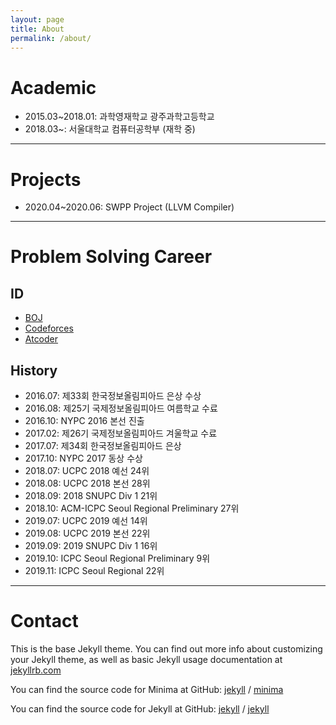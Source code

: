 ```yaml
---
layout: page
title: About
permalink: /about/
---
```


# Academic
- 2015.03~2018.01: 과학영재학교 광주과학고등학교
- 2018.03~: 서울대학교 컴퓨터공학부 (재학 중)

***

# Projects
- 2020.04~2020.06: SWPP Project (LLVM Compiler)

***

# Problem Solving Career
## ID
- [BOJ](https://acmicpc.net/user/jjwdi0)
- [Codeforces](https://codeforces.com/profile/applist)
- [Atcoder](https://atcoder.jp/users/applist)

## History
- 2016.07: 제33회 한국정보올림피아드 은상 수상
- 2016.08: 제25기 국제정보올림피아드 여름학교 수료
- 2016.10: NYPC 2016 본선 진출
- 2017.02: 제26기 국제정보올림피아드 겨울학교 수료
- 2017.07: 제34회 한국정보올림피아드 은상
- 2017.10: NYPC 2017 동상 수상
- 2018.07: UCPC 2018 예선 24위
- 2018.08: UCPC 2018 본선 28위
- 2018.09: 2018 SNUPC Div 1 21위
- 2018.10: ACM-ICPC Seoul Regional Preliminary 27위
- 2019.07: UCPC 2019 예선 14위
- 2019.08: UCPC 2019 본선 22위
- 2019.09: 2019 SNUPC Div 1 16위
- 2019.10: ICPC Seoul Regional Preliminary 9위
- 2019.11: ICPC Seoul Regional 22위


***

# Contact


This is the base Jekyll theme. You can find out more info about customizing your Jekyll theme, as well as basic Jekyll usage documentation at [jekyllrb.com](https://jekyllrb.com/)

You can find the source code for Minima at GitHub:
[jekyll][jekyll-organization] /
[minima](https://github.com/jekyll/minima)

You can find the source code for Jekyll at GitHub:
[jekyll][jekyll-organization] /
[jekyll](https://github.com/jekyll/jekyll)


[jekyll-organization]: https://github.com/jekyll
